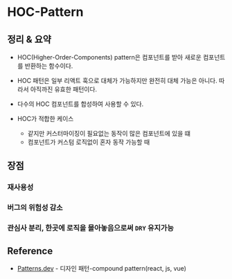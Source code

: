# HOC-Pattern

## 정리 & 요약

- HOC(Higher-Order-Components) pattern은 컴포넌트를 받아 새로운 컴포넌트를 반환하는 함수이다.

- HOC 패턴은 일부 리액트 훅으로 대체가 가능하지만 완전히 대체 가능은 아니다. 따라서 아직까진 유효한 패턴이다.

- 다수의 HOC 컴포넌트를 합성하여 사용할 수 있다.

- HOC가 적합한 케이스
  - 같지만 커스터마이징이 필요없는 동작이 많은 컴포넌트에 있을 떄
  - 컴포넌트가 커스텀 로직없이 혼자 동작 가능할 때

## 장점

### 재사용성

### 버그의 위험성 감소

### 관심사 분리, 한곳에 로직을 몰아놓음으로써 `DRY` 유지가능

## Reference

- [Patterns.dev](https://www.patterns.dev/react/hoc-pattern/) - 디자인 패턴-compound pattern(react, js, vue)
